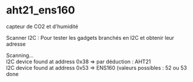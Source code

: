 # aht21_ens160
capteur de CO2 et d'humidité

Scanner I2C : Pour tester les gadgets branchés en I2C et obtenir leur adresse

Scanning...  
I2C device found at address 0x38    => par déduction : AHT21  
I2C device found at address 0x53    => ENS160 (valeurs possibles : 52 ou 53  
done  



